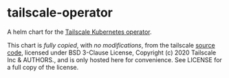 # tailscale-operator

A helm chart for the [Tailscale Kubernetes operator](https://tailscale.com/kb/1236/kubernetes-operator/).

This chart is _fully copied_, with _no modifications_, from the tailscale [source code](https://github.com/tailscale/tailscale/tree/main/cmd/k8s-operator/deploy/chart), licensed under BSD 3-Clause License, Copyright (c) 2020 Tailscale Inc & AUTHORS., and is only hosted here for convenience. See LICENSE for a full copy of the license.
